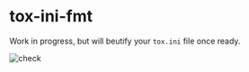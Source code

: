 # tox-ini-fmt

Work in progress, but will beutify your ``tox.ini`` file once ready.

![check](https://github.com/tox-dev/tox-ini-fmt/workflows/check/badge.svg?branch=main)

